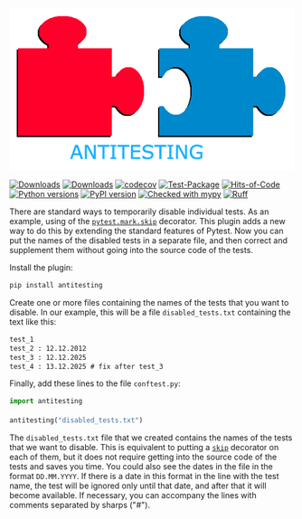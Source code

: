 ![logo](https://raw.githubusercontent.com/pomponchik/antitesting/main/docs/assets/logo_2.png)

[![Downloads](https://static.pepy.tech/badge/antitesting/month)](https://pepy.tech/project/antitesting)
[![Downloads](https://static.pepy.tech/badge/antitesting)](https://pepy.tech/project/antitesting)
[![codecov](https://codecov.io/gh/pomponchik/antitesting/graph/badge.svg?token=jHPEZfRrjC)](https://codecov.io/gh/pomponchik/antitesting)
[![Test-Package](https://github.com/pomponchik/antitesting/actions/workflows/tests_and_coverage.yml/badge.svg)](https://github.com/pomponchik/antitesting/actions/workflows/tests_and_coverage.yml)
[![Hits-of-Code](https://hitsofcode.com/github/pomponchik/antitesting?branch=main)](https://hitsofcode.com/github/pomponchik/antitesting/view?branch=main)
[![Python versions](https://img.shields.io/pypi/pyversions/antitesting.svg)](https://pypi.python.org/pypi/antitesting)
[![PyPI version](https://badge.fury.io/py/antitesting.svg)](https://badge.fury.io/py/antitesting)
[![Checked with mypy](http://www.mypy-lang.org/static/mypy_badge.svg)](http://mypy-lang.org/)
[![Ruff](https://img.shields.io/endpoint?url=https://raw.githubusercontent.com/astral-sh/ruff/main/assets/badge/v2.json)](https://github.com/astral-sh/ruff)


There are standard ways to temporarily disable individual tests. As an example, using of the [`pytest.mark.skip`](https://docs.pytest.org/en/latest/how-to/skipping.html#skipping-test-functions) decorator. This plugin adds a new way to do this by extending the standard features of Pytest. Now you can put the names of the disabled tests in a separate file, and then correct and supplement them without going into the source code of the tests.

Install the plugin:

```bash
pip install antitesting
```

Create one or more files containing the names of the tests that you want to disable. In our example, this will be a file `disabled_tests.txt` containing the text like this:

```
test_1
test_2 : 12.12.2012
test_3 : 12.12.2025
test_4 : 13.12.2025 # fix after test_3
```

Finally, add these lines to the file `conftest.py`:

```python
import antitesting

antitesting("disabled_tests.txt")
```

The `disabled_tests.txt` file that we created contains the names of the tests that we want to disable. This is equivalent to putting a  [`skip`](https://docs.pytest.org/en/latest/how-to/skipping.html#skipping-test-functions) decorator on each of them, but it does not require getting into the source code of the tests and saves you time. You could also see the dates in the file in the format `DD.MM.YYYY`. If there is a date in this format in the line with the test name, the test will be ignored only until that date, and after that it will become available. If necessary, you can accompany the lines with comments separated by sharps ("#").
